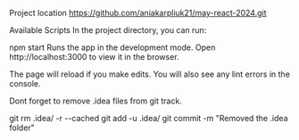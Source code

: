 Project location
https://github.com/aniakarpliuk21/may-react-2024.git

Available Scripts
In the project directory, you can run:

npm start
Runs the app in the development mode.
Open http://localhost:3000 to view it in the browser.

The page will reload if you make edits.
You will also see any lint errors in the console.

Dont forget to remove .idea files from git track.

git rm .idea/ -r --cached 
git add -u .idea/
git commit -m "Removed the .idea folder"